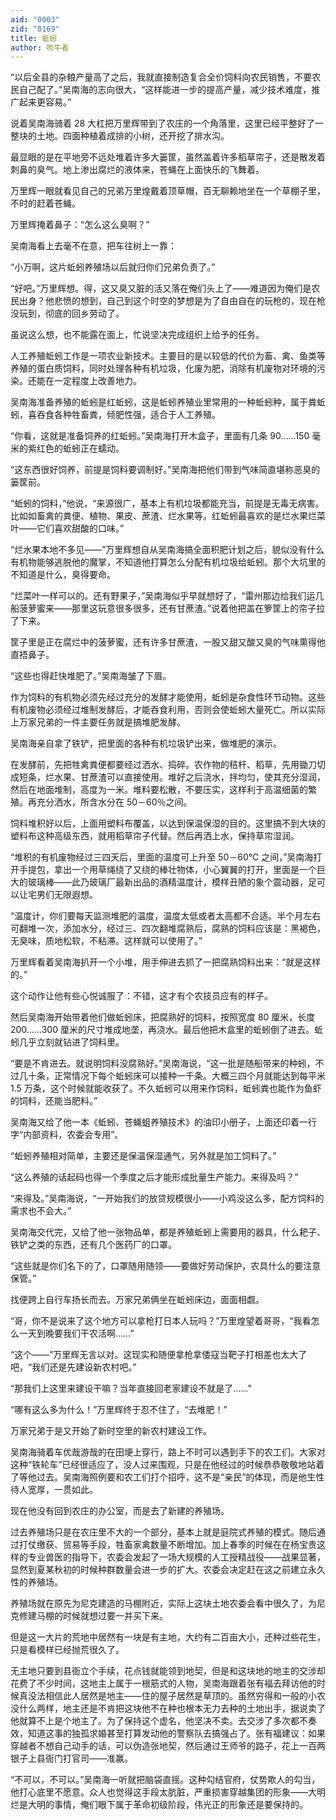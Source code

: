 ```yaml
---
aid: "0003"
zid: "0169"
title: 蚯蚓
author: 吹牛者
---
```


“以后全县的杂粮产量高了之后，我就直接制造复合全价饲料向农民销售，不要农民自己配了。”吴南海的志向很大，“这样能进一步的提高产量，减少技术难度，推广起来更容易。”

说着吴南海骑着 28 大杠把万里辉带到了农庄的一个角落里，这里已经平整好了一整块的土地。四面种植着成排的小树，还开挖了排水沟。

最显眼的是在平地旁不远处堆着许多大篓筐，虽然盖着许多稻草帘子，还是散发着刺鼻的臭气。地上渗出腐烂的液体来，苍蝇在上面快乐的飞舞着。

万里辉一眼就看见自己的兄弟万里煌戴着顶草帽，百无聊赖地坐在一个草棚子里，不时的赶着苍蝇。

万里辉掩着鼻子：“怎么这么臭啊？”

吴南海看上去毫不在意，把车往树上一靠：

“小万啊，这片蚯蚓养殖场以后就归你们兄弟负责了。”

“好吧。”万里辉想。得，这又臭又脏的活又落在俺们头上了——难道因为俺们是农民出身？他悲愤的想到，自己到这个时空的梦想是为了自由自在的玩枪的，现在枪没玩到，彻底的回乡劳动了。

虽说这么想，也不能露在面上，忙说坚决完成组织上给予的任务。

人工养殖蚯蚓工作是一项农业新技术。主要目的是以较低的代价为畜、禽、鱼类等养殖的蛋白质饲料，同时处理各种有机垃圾，化废为肥，消除有机废物对环境的污染。还能在一定程度上改善地力。

吴南海准备养殖的蚯蚓是红蚯蚓，这是蚯蚓养殖业里常用的一种蚯蚓种，属于粪蚯蚓，喜吞食各种牲畜粪，倾肥性强，适合于人工养殖。

“你看，这就是准备饲养的红蚯蚓。”吴南海打开木盒子，里面有几条 90……150 毫米的紫红色的蚯蚓正在蠕动。

“这东西很好饲养，前提是饲料要调制好。”吴南海把他们带到气味简直堪称恶臭的篓筐前。

“蚯蚓的饲料，”他说，“来源很广，基本上有机垃圾都能充当，前提是无毒无病害。比如如畜禽的粪便、植物、果皮、蔗渣、烂水果等。红蚯蚓最喜欢的是烂水果烂菜叶——它们喜欢甜酸的口味。”

“烂水果本地不多见——”万里辉想自从吴南海搞全面积肥计划之后，貌似没有什么有机物能够逃脱他的魔掌，不知道他打算怎么分配有机垃圾给蚯蚓。那个大坑里的不知道是什么，臭得要命。

“烂菜叶一样可以的。还有野果子，”吴南海似乎早就想好了，“雷州那边给我们运几船菠萝蜜来——那里这玩意很多很多，还有甘蔗渣。”说着他把盖在箩筐上的帘子拉了下来。

筐子里是正在腐烂中的菠萝蜜，还有许多甘蔗渣，一股又甜又酸又臭的气味熏得他直捂鼻子。

“这些也得赶快堆肥了。”吴南海皱了下眉。

作为饲料的有机物必须先经过充分的发酵才能使用，蚯蚓是杂食性环节动物。这些有机废物必须经过堆制发酵后，才能吞食利用，否则会使蚯蚓大量死亡。所以实际上万家兄弟的一件主要任务就是搞堆肥发酵。

吴南海亲自拿了铁铲，把里面的各种有机垃圾铲出来，做堆肥的演示。

在发酵前，先把牲禽粪便都要经过洒水、捣碎。农作物的秸杆、稻草，先用锄刀切成短条，烂水果、甘蔗渣可以直接使用。堆好之后浇水，拌均匀，使其充分湿润，然后在地面堆制，高度为一米。堆料要松散，不要压实，这样利于高温细菌的繁殖。再充分洒水，所含水分在 50－60％之间。

饲料堆积好以后，上面用塑料布覆盖，以达到保温保湿的目的。这里搞不到大块的塑料布这种高级东西，就用稻草帘子代替。然后再洒上水，保持草帘湿润。

“堆积的有机废物经过三四天后，里面的温度可上升至 50－60℃ 之间，”吴南海打开手提包，拿出一个用草绳绕了又绕的棒壮物体，小心翼翼的打开，里面是一个巨大的玻璃棒——此乃玻璃厂最新出品的酒精温度计，模样丑陋的象个震动器，足可以让宅男们无限遐想。

“温度计，你们要每天监测堆肥的温度，温度太低或者太高都不合适。半个月左右可翻堆一次，添加水分，经过三、四次翻堆腐熟后，腐熟的饲料应该是：黑褐色，无臭味，质地松软，不粘滞。这样就可以使用了。”

万里辉看着吴南海扒开一个小堆，用手伸进去抓了一把腐熟饲料出来：“就是这样的。”

这个动作让他有些心悦诚服了：不错，这才有个农技员应有的样子。

然后吴南海开始带着他们做蚯蚓床，把腐熟好的饲料，按照宽度 80 厘米，长度 200……300 厘米的尺寸堆成地垄，再浇水。最后他把木盒里的蚯蚓倒了进去。蚯蚓几乎立刻就钻进了饲料里。

“要是不肯进去。就说明饲料没腐熟好。”吴南海说，“这一批是随船带来的种蚓，不过几十条，正常情况下每个蚯蚓床可以接种一千条。大概三四个月就能达到每平米 1.5 万条，这个时候就能收获了。不久蚯蚓可以用来作饲料，蚯蚓粪也能作为鱼虾的饲料，还能当肥料。”

吴南海又给了他一本《蚯蚓、苍蝇蛆养殖技术》的油印小册子，上面还印着一行字“内部资料，农委会专用”。

“蚯蚓养殖相对简单，主要还是保温保湿通气，另外就是加工饲料了。”

“这么养殖的话起码也得一个季度之后才能形成批量生产能力。来得及吗？”

“来得及。”吴南海说，“一开始我们的放贷规模很小——小鸡没这么多，配方饲料的需求也不会大。”

吴南海交代完，又给了他一张物品单，都是养殖蚯蚓上需要用的器具，什么耙子、铁铲之类的东西，还有几个医药厂的口罩。

“这些就是你们名下的了，口罩随用随领——要做好劳动保护，农具什么的要注意保管。”

找便跨上自行车扬长而去。万家兄弟俩坐在蚯蚓床边，面面相觑。

“哥，你不是说来了这个地方可以拿枪打日本人玩吗？”万里煌望着哥哥，“我看怎么一天到晚要我们干农活啊……”

“这个——”万里辉无言以对。这现实和随便拿枪拿倭寇当靶子打相差也太大了吧，“我们还是先建设新农村吧。”

“那我们上这里来建设干嘛？当年直接回老家建设不就是了……”

“哪有这么多为什么！”万里辉终于忍不住了，“去堆肥！”

万家兄弟于是又开始了新时空里的新农村建设工作。

吴南海骑着车优哉游哉的在田埂上穿行，路上不时可以遇到手下的农工们。大家对这种“铁轮车”已经很适应了，没人过来围观，只是在他经过的时候恭恭敬敬地站着了等他过去。吴南海照例要和农工们打个招呼，这不是“亲民”的体现，而是他生性待人宽厚，一贯如此。

现在他没有回到农庄的办公室，而是去了新建的养殖场。

过去养殖场只是在农庄里不大的一个部分，基本上就是庭院式养殖的模式。随后通过打仗缴获、贸易等手段，牲畜家禽数量不断增加。加上春季的时候在在杨宝贵这样的专业兽医的指导下，农委会发起了一场大规模的人工授精战役——战果显著，显然到夏某秋初的时候种群数量会进一步的扩大。农委会决定赶在这之前建立永久性的养殖场。

养殖场就在原先为尼克建造的马棚附近，实际上这块土地农委会看中很久了，为尼克修建马棚的时候就想过要一并买下来。

但是这一大片的荒地中居然有一块是有主地，大约有二百亩大小，还种过些花生，只是看模样已经抛荒很久了。

无主地只要到县衙立个手续，花点钱就能领到地契，但是和这块地的地主的交涉却花费了不少时间，这地主上属于一根筋式的人物，吴南海跟着张有福去拜访他的时候真没法相信此人居然是地主——住的屋子居然是草顶的。虽然穷得和一般的小农没什么两样，地主还是不肯把这块他不在种也根本无力去种的土地出手，据说卖了他就算不上是个地主了。为了保持这个虚名，他坚决不卖。去交涉了多次都不奏效，知道这事的独孤求婚甚至打算发动他的警察队去搞强占了。张有福建议：如果穿越者不想自己动手的话，可以伪造张地契，然后通过王师爷的路子，花上一百两银子上县衙门打官司——准赢。

“不可以，不可以。”吴南海一听就把脑袋直摇。这种勾结官府，仗势欺人的勾当，他打心底里不愿意。众人也觉得这手段太肮脏，严重损害穿越集团的形象——大明烂是大明的事情，俺们眼下属于革命初级阶段，伟光正的形象还是要保持的。
